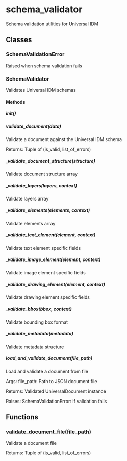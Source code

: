 # schema_validator

Schema validation utilities for Universal IDM

## Classes

### SchemaValidationError

Raised when schema validation fails

### SchemaValidator

Validates Universal IDM schemas

#### Methods

##### __init__()

##### validate_document(data)

Validate a document against the Universal IDM schema

Returns:
    Tuple of (is_valid, list_of_errors)

##### _validate_document_structure(structure)

Validate document structure array

##### _validate_layers(layers, context)

Validate layers array

##### _validate_elements(elements, context)

Validate elements array

##### _validate_text_element(element, context)

Validate text element specific fields

##### _validate_image_element(element, context)

Validate image element specific fields

##### _validate_drawing_element(element, context)

Validate drawing element specific fields

##### _validate_bbox(bbox, context)

Validate bounding box format

##### _validate_metadata(metadata)

Validate metadata structure

##### load_and_validate_document(file_path)

Load and validate a document from file

Args:
    file_path: Path to JSON document file

Returns:
    Validated UniversalDocument instance

Raises:
    SchemaValidationError: If validation fails

## Functions

### validate_document_file(file_path)

Validate a document file

Returns:
    Tuple of (is_valid, list_of_errors)
